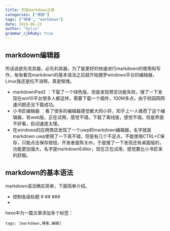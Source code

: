 ```yaml
---
title: 开启markdown之旅
categories: ["博客"]
tags: ["博客", "markdown"]
date: 2016-06-23
author: "kylin"
grammar_cjkRuby: true
---
```

## markdown编辑器
所话说欲先攻其器，必先利其器，为了能更好的快速进行markdown的使用和写作，匆匆看完markdown的基本语法之后就开始搜罗windows平台的编辑器，Linux我还是吃不消啊，真是惭愧。
<!--more-->

* markdownPad2 ：下载了一个绿色版，但是发现预览功能失败，搜了一下发现在win10平台很多人都这样，需要下载一个插件，100M多点，由于校园网网速问题还没下载成功。
* 小书匠编辑器 ：看了很多的编辑器感觉都大同小异，知乎上一人推荐了这个编辑器，有web版，正在试用，感觉不错。下载了离线版，感觉不错。但是界面不好看，启动速度太慢。
* 在windows的应用商店发现了一个uwp的markdown编辑器，名字就是markdown uwp使用了一下真不错，但是有几个不足点，不能使用CTRL+C保存，只能点击保存按钮，开发者是陈关州，于是搜了一下发现还有桌面版的，功能更加强大，名字是markdownEditor，现在正在试用，感觉要比小书匠来的舒服。

## markdown的基本语法
markdown语法确实简单，下面简单介绍。

* 控制各级标题 # ## ###
* ​

hexo中为一篇文章添加多个标签：

	tags: [markdown,博客,编辑]

